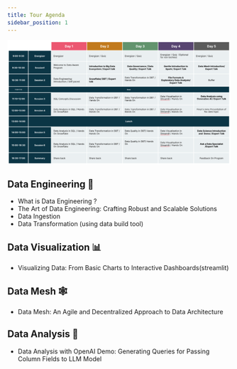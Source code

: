 ```yaml
---
title: Tour Agenda
sidebar_position: 1
---
```

![data_aware_agenda.png](./assets/data_aware_agenda_1.png)

## Data Engineering 🔮

- What is Data Engineering ? 
- The Art of Data Engineering: Crafting Robust and Scalable Solutions
- Data Ingestion
- Data Transformation (using data build tool)

## Data Visualization 📊

- Visualizing Data: From Basic Charts to Interactive Dashboards(streamlit)

## Data Mesh 🕸

- Data Mesh: An Agile and Decentralized Approach to Data Architecture

## Data Analysis 💼

- Data Analysis with OpenAI Demo: Generating Queries for Passing Column Fields to LLM Model



